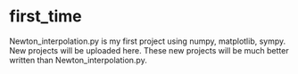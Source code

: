 # first_time
Newton_interpolation.py is my first project using numpy, matplotlib, sympy.
New projects will be uploaded here.
These new projects will be much better written than Newton_interpolation.py.
